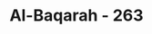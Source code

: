 ---
title: "Al-Baqarah - 263"
no: 263
arabic_no: ٢٦٣
ayah: ۞ قَوْلٌ مَّعْرُوْفٌ وَّمَغْفِرَةٌ خَيْرٌ مِّنْ صَدَقَةٍ يَّتْبَعُهَآ اَذًى ۗ وَاللّٰهُ غَنِيٌّ حَلِيْمٌ
translation: "Perkataan yang baik dan pemberian maaf lebih baik daripada sedekah yang diiringi tindakan yang menyakiti. Allah Mahakaya, Maha Penyantun."
tafsir: "Orang yang tidak mampu bersedekah akan tetapi dia dapat mengucapkan kata-kata yang menyenangkan atau yang tidak menyakitkan hati, dan memaafkan orang lain adalah lebih baik dari orang yang bersedekah tetapi sedekahnya itu diiringi dengan ucapan-ucapan yang menyakitkan hati dan menyinggung perasaan. Apabila orang yang bersedekah tidak dapat menghindarkan diri dari mengucapkan kata-kata yang melukai perasaan atau menyebut-nyebut pemberian itu, baik ketika memberikan atau pun sesudahnya, lebih baik ia tidak bersedekah, tetapi tetap mengucapkan kata-kata yang baik dan menyenangkan kepada siapa saja yang berhubungan dengannya. Itu lebih baik daripada memberikan sesuatu yang disertai dengan caci-maki, dan sebagainya.\n\nPada akhir ayat ini Allah menyebutkan dua sifat di antara sifat-sifat kesempurnaan-Nya, \"Mahakaya dan Maha Penyantun\". Maksudnya ialah, Allah Mahakaya, sehingga Dia tidak memerintahkan kepada hamba-Nya untuk menyumbangkan harta bendanya untuk kepentingan Allah, tetapi untuk kepentingan hamba itu sendiri yaitu membersihkan diri, dan menumbuhkan harta mereka, agar mereka menjadi bangsa yang kuat dan kompak, serta saling tolong-menolong.\n\nAllah swt tidak menerima sedekah yang disertai dengan kata-kata yang menyakitkan hati, karena Allah hanya menerima amal kebaikan yang dilakukan dengan cara-cara yang baik. Allah Maha Penyantun kepada hamba-Nya yang tidak menyertai sedekahnya dengan kata-kata yang menyakitkan, atau yang suka menyebut-nyebut sedekahnya setelah diserahkan atau ketika menyerahkannya. Oleh karena Allah Mahakaya dan Maha Penyantun, maka Allah kuasa pula untuk memberikan ganjaran dan pertolongan kepada hamba-Nya yang suka menafkahkan hartanya dengan ikhlas."
---